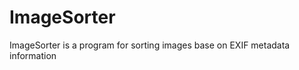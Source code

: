 ImageSorter
===========

ImageSorter is a program for sorting images base on EXIF metadata information
